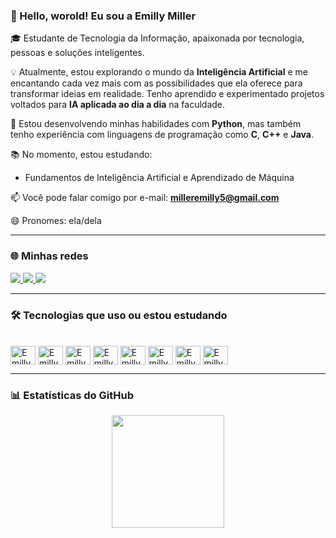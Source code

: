 ### 👋 Hello, worold! Eu sou a Emilly Miller

🎓 Estudante de Tecnologia da Informação, apaixonada por tecnologia, pessoas e soluções inteligentes.

💡 Atualmente, estou explorando o mundo da **Inteligência Artificial** e me encantando cada vez mais com as possibilidades que ela oferece para transformar ideias em realidade. Tenho aprendido e experimentado projetos voltados para **IA aplicada ao dia a dia** na faculdade.

🚀 Estou desenvolvendo minhas habilidades com **Python**, mas também tenho experiência com linguagens de programação como **C**, **C++** e **Java**.

📚 No momento, estou estudando:
- Fundamentos de Inteligência Artificial e Aprendizado de Máquina

📫 Você pode falar comigo por e-mail: **milleremilly5@gmail.com**

😄 Pronomes: ela/dela

---

### 🌐 Minhas redes

<div>
  <a href="https://www.linkedin.com/in/emilly-miller-8b624a303/" target="_blank">
    <img src="https://img.shields.io/badge/-LinkedIn-%230077B5?style=for-the-badge&logo=linkedin&logoColor=white" />
  </a>
  <a href="https://www.instagram.com/emillymilleer/" target="_blank">
    <img src="https://img.shields.io/badge/-Instagram-%23E4405F?style=for-the-badge&logo=instagram&logoColor=white" />
  </a>
  <a href="mailto:milleremilly5@gmail.com">
    <img src="https://img.shields.io/badge/-Gmail-D14836?style=for-the-badge&logo=gmail&logoColor=white"/>
  </a>
</div>

---

### 🛠️ Tecnologias que uso ou estou estudando

<div style="display: inline_block"><br>
  <img align="center" alt="Emilly-C" height="30" width="40" src="https://cdn.jsdelivr.net/gh/devicons/devicon/icons/c/c-original.svg">
  <img align="center" alt="Emilly-Cpp" height="30" width="40" src="https://cdn.jsdelivr.net/gh/devicons/devicon/icons/cplusplus/cplusplus-original.svg">
  <img align="center" alt="Emilly-Java" height="30" width="40" src="https://cdn.jsdelivr.net/gh/devicons/devicon/icons/java/java-original.svg">
  <img align="center" alt="Emilly-Python" height="30" width="40" src="https://cdn.jsdelivr.net/gh/devicons/devicon/icons/python/python-original.svg">
  <img align="center" alt="Emilly-HTML" height="30" width="40" src="https://cdn.jsdelivr.net/gh/devicons/devicon/icons/html5/html5-original.svg">
  <img align="center" alt="Emilly-CSS" height="30" width="40" src="https://cdn.jsdelivr.net/gh/devicons/devicon/icons/css3/css3-original.svg">
  <img align="center" alt="Emilly-PostgreSQL" height="30" width="40" src="https://cdn.jsdelivr.net/gh/devicons/devicon/icons/postgresql/postgresql-original.svg">
  <img align="center" alt="Emilly-MySQL" height="30" width="40" src="https://cdn.jsdelivr.net/gh/devicons/devicon/icons/mysql/mysql-original.svg">
</div>

---

### 📊 Estatísticas do GitHub

<div align="center">
  <a href="https://github.com/emmily5">
    <img height="180em" src="https://github-readme-stats.vercel.app/api?username=emmily5&show_icons=true&theme=dark&include_all_commits=true&count_private=true"/>
  </a>
</div>
